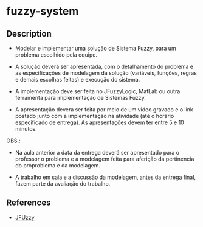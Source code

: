 # fuzzy-system

## Description

- Modelar e implementar uma solução de Sistema Fuzzy, para um problema escolhido pela equipe.

- A solução deverá ser apresentada, com o detalhamento do problema e as especificações de modelagem da solução (variáveis, funções, regras e demais escolhas feitas) e execução do sistema.

- A implementação deve ser feita no JFuzzyLogic, MatLab ou outra ferramenta para implementação de Sistemas Fuzzy.

- A apresentação devera ser feita por meio de um video gravado e o link postado junto com a implementação na atividade (até o horário especificado de entrega). As apresentações devem ter entre 5 e 10 minutos.

OBS.:

- Na aula anterior a data da entrega deverá ser apresentado para o professor o problema e a modelagem feita para aferição da pertinencia do proproblema e da modelagem.

- A trabalho em sala e a discussão da modelagem, antes da entrega final, fazem parte da avaliação do trabalho.

## References

- [JFUzzy](https://jfuzzylogic.sourceforge.net/html/index.html)
